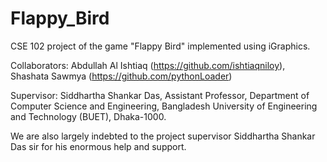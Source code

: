 # Flappy_Bird
CSE 102 project of the game "Flappy Bird" implemented using iGraphics.

Collaborators: Abdullah Al Ishtiaq (https://github.com/ishtiaqniloy), Shashata Sawmya (https://github.com/pythonLoader)

Supervisor: Siddhartha Shankar Das, Assistant Professor, Department of Computer Science and Engineering, Bangladesh University of Engineering and Technology (BUET), Dhaka-1000. 

We are also largely indebted to the project supervisor Siddhartha Shankar Das sir for his enormous help and support.

